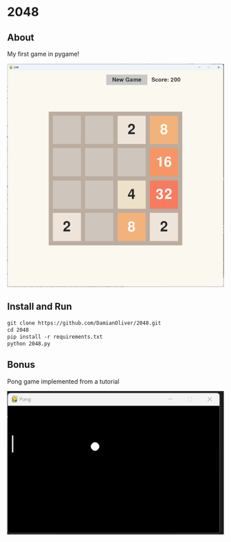 # 2048

## About
My first game in pygame! 

![Screenshot](screenshot.png)

## Install and Run 

```
git clone https://github.com/DamianOliver/2048.git
cd 2048 
pip install -r requirements.txt
python 2048.py
```

## Bonus
Pong game implemented from a tutorial

![Pong](pong.png)
